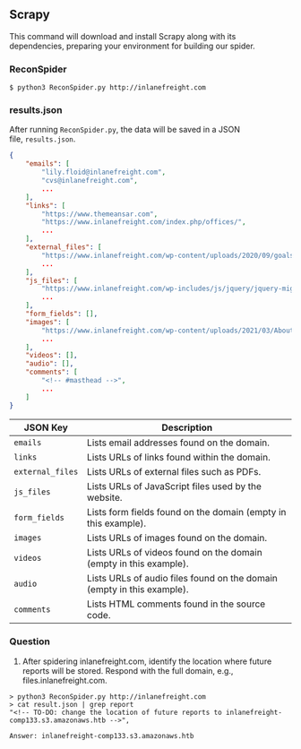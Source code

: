 ## Scrapy
This command will download and install Scrapy along with its dependencies, preparing your environment for building our spider.

### ReconSpider

```shell-session
$ python3 ReconSpider.py http://inlanefreight.com
```

### results.json

After running `ReconSpider.py`, the data will be saved in a JSON file, `results.json`.

```json
{
    "emails": [
        "lily.floid@inlanefreight.com",
        "cvs@inlanefreight.com",
        ...
    ],
    "links": [
        "https://www.themeansar.com",
        "https://www.inlanefreight.com/index.php/offices/",
        ...
    ],
    "external_files": [
        "https://www.inlanefreight.com/wp-content/uploads/2020/09/goals.pdf",
        ...
    ],
    "js_files": [
        "https://www.inlanefreight.com/wp-includes/js/jquery/jquery-migrate.min.js?ver=3.3.2",
        ...
    ],
    "form_fields": [],
    "images": [
        "https://www.inlanefreight.com/wp-content/uploads/2021/03/AboutUs_01-1024x810.png",
        ...
    ],
    "videos": [],
    "audio": [],
    "comments": [
        "<!-- #masthead -->",
        ...
    ]
}
```

| JSON Key         | Description                                                            |
| ---------------- | ---------------------------------------------------------------------- |
| `emails`         | Lists email addresses found on the domain.                             |
| `links`          | Lists URLs of links found within the domain.                           |
| `external_files` | Lists URLs of external files such as PDFs.                             |
| `js_files`       | Lists URLs of JavaScript files used by the website.                    |
| `form_fields`    | Lists form fields found on the domain (empty in this example).         |
| `images`         | Lists URLs of images found on the domain.                              |
| `videos`         | Lists URLs of videos found on the domain (empty in this example).      |
| `audio`          | Lists URLs of audio files found on the domain (empty in this example). |
| `comments`       | Lists HTML comments found in the source code.                          |

### Question

1. After spidering inlanefreight.com, identify the location where future reports will be stored. Respond with the full domain, e.g., files.inlanefreight.com.
```shell
> python3 ReconSpider.py http://inlanefreight.com
> cat result.json | grep report
"<!-- TO-DO: change the location of future reports to inlanefreight-comp133.s3.amazonaws.htb -->",

Answer: inlanefreight-comp133.s3.amazonaws.htb
```
